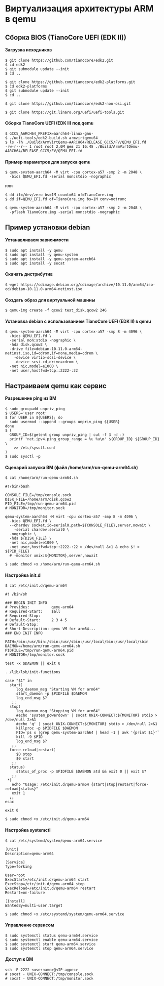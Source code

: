 # Виртуализация архитектуры ARM в qemu

## Сборка BIOS (TianoCore UEFI (EDK II))
#### Загрузка исходников
```
$ git clone https://github.com/tianocore/edk2.git
$ cd edk2
$ git submodule update --init
$ cd ..

$ git clone https://github.com/tianocore/edk2-platforms.git
$ cd edk2-platforms
$ git submodule update --init
$ cd ..

$ git clone https://github.com/tianocore/edk2-non-osi.git

$ git clone https://git.linaro.org/uefi/uefi-tools.git
```
#### Сборка TianoCore UEFI (EDK II) под qemu
```
$ GCC5_AARCH64_PREFIX=aarch64-linux-gnu-
$ ./uefi-tools/edk2-build.sh armvirtqemu64
$ ls -lh ./Build/ArmVirtQemu-AARCH64/RELEASE_GCC5/FV/QEMU_EFI.fd
-rw-r--r-- 1 root root 2,0M фев 21 16:48 ./Build/ArmVirtQemu-AARCH64/RELEASE_GCC5/FV/QEMU_EFI.fd
```
#### Пример параметров для запуска qemu
```
$ qemu-system-aarch64 -M virt -cpu cortex-a57 -smp 2 -m 2048 \
  -bios QEMU_EFI.fd -serial mon:stdio -nographic
```
или  
```
$ dd if=/dev/zero bs=1M count=64 of=TianoCore.img
$ dd if=QEMU_EFI.fd of=TianoCore.img bs=1M conv=notrunc

$ qemu-system-aarch64 -M virt -cpu cortex-a57 -smp 2 -m 2048 \
  -pflash TianoCore.img -serial mon:stdio -nographic
```

## Пример установки debian
#### Устанавливаем зависимости
```
$ sudo apt install -y qemu
$ sudo apt install -y qemu-system
$ sudo apt install -y qemu-system-aarch64
$ sudo apt install -y socat
```
#### Скачать дистрибутив
```
$ wget https://cdimage.debian.org/cdimage/archive/10.11.0/arm64/iso-cd/debian-10.11.0-arm64-netinst.iso
```
#### Создать образ для виртуальной машины
```
$ qemu-img create -f qcow2 test_disk.qcow2 24G
```
#### Установка debian с использованием TianoCore UEFI (EDK II) в qemu
```
$ qemu-system-aarch64 -M virt -cpu cortex-a57 -smp 8 -m 4096 \
  -bios QEMU_EFI.fd \
  -serial mon:stdio -nographic \
  -hda disk.qcow2 \
  -drive file=debian-10.11.0-arm64-netinst.iso,id=cdrom,if=none,media=cdrom \
    -device virtio-scsi-device \
    -device scsi-cd,drive=cdrom \
  -net nic,model=e1000 \
  -net user,hostfwd=tcp::2222-:22
```
## Настраиваем qemu как сервис
#### Разрешение ping из ВМ
```
$ sudo groupadd unpriv_ping
$ USERS='user root'
$ for USER in ${USERS}; do
  sudo usermod --append --groups unpriv_ping ${USER}
done
$ (
  GROUP_ID=$(getent group unpriv_ping | cut -f 3 -d :)
  printf 'net.ipv4.ping_group_range = %u %u\n' ${GROUP_ID} ${GROUP_ID} \
    >> /etc/sysctl.conf
)
$ sudo sysctl -p
```
#### Сценарий запуска ВМ (файл /home/arm/run-qemu-arm64.sh)
```
$ cat /home/arm/run-qemu-arm64.sh
```
```
#!/bin/bash

CONSOLE_FILE=/tmp/console.sock
DISK_FILE=/home/arm/disk.qcow2
PID_FILE=/tmp/run-qemu-arm64.pid
# MONITOR=/tmp/monitor.sock

qemu-system-aarch64 -M virt -cpu cortex-a57 -smp 8 -m 4096 \
  -bios QEMU_EFI.fd \
  --chardev socket,id=serial0,path=${CONSOLE_FILE},server,nowait \
    -serial chardev:serial0 \
  -nographic \
  -hda ${DISK_FILE} \
  -net nic,model=e1000 \
  -net user,hostfwd=tcp::2222-:22 > /dev/null &>1 & echo $! > ${PID_FILE}
  # -monitor unix:${MONITOR},server,nowait
```
```
$ sudo chmod +x /home/arm/run-qemu-arm64.sh
```
#### Настройка init.d
```
$ cat /etc/init.d/qemu-arm64
```
```
#! /bin/sh

### BEGIN INIT INFO
# Provides:          qemu-arm64
# Required-Start:    $all
# Required-Stop:
# Default-Start:     2 3 4 5
# Default-Stop:
# Short-Description: qemu VM for arm64...
### END INIT INFO

PATH=/bin:/usr/bin:/sbin:/usr/sbin:/usr/local/bin:/usr/local/sbin
DAEMON=/home/arm/run-qemu-arm64.sh
PIDFILE=/tmp/run-qemu-arm64.pid
# MONITOR=/tmp/monitor.sock

test -x $DAEMON || exit 0

. /lib/lsb/init-functions

case "$1" in
  start)
     log_daemon_msg "Starting VM for arm64" 
     start_daemon -p $PIDFILE $DAEMON
     log_end_msg $?
   ;;
  stop)
     log_daemon_msg "Stopping VM for arm64" 
     #echo 'system_powerdown' | socat UNIX-CONNECT:${MONITOR} stdio > /dev/null 2>&1
     #echo 'q' | socat UNIX-CONNECT:${MONITOR} stdio > /dev/null 2>&1
     killproc -p $PIDFILE $DAEMON
     PID=`ps x |grep qemu-system-aarch64 | head -1 | awk '{print $1}'`
     kill -9 $PID
     log_end_msg $?
   ;;
  force-reload|restart)
     $0 stop
     $0 start
   ;;
  status)
     status_of_proc -p $PIDFILE $DAEMON atd && exit 0 || exit $?
   ;;
 *)
   echo "Usage: /etc/init.d/qemu-arm64 {start|stop|restart|force-reload|status}" 
   exit 1
  ;;
esac

exit 0
```
```
$ sudo chmod +x /etc/init.d/qemu-arm64
```
#### Настройка systemctl
```
$ cat /etc/systemd/system/qemu-arm64.service
```
```
[Unit]
Description=qemu-arm64

[Service]
Type=forking

User=root
ExecStart=/etc/init.d/qemu-arm64 start
ExecStop=/etc/init.d/qemu-arm64 stop
ExecReload=/etc/init.d/qemu-arm64 restart
Restart=on-failure

[Install]
WantedBy=multi-user.target
```
```
$ sudo chmod +x /etc/systemd/system/qemu-arm64.service
```
#### Управление сервисом
```
$ sudo systemctl status qemu-arm64.service
$ sudo systemctl enable qemu-arm64.service
$ sudo systemctl start qemu-arm64.service
$ sudo systemctl stop qemu-arm64.service
```
#### Доступ к ВМ
```
ssh -P 2222 <username>@<IP-адрес>
# socat - UNIX-CONNECT:/tmp/console.sock
# socat - UNIX-CONNECT:/tmp/monitor.sock
```
